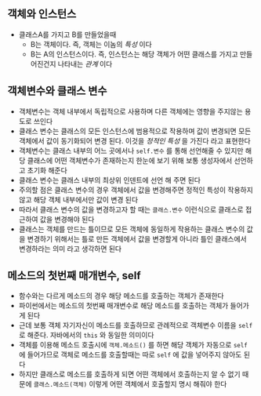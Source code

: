 ## 객체와 인스턴스

- 클래스A를 가지고 B를 만들었을때
	- B는 객체이다. 즉, 객체는 이놈의 *특성* 이다
	- B는 A의 인스턴스이다. 즉, 인스턴스는 해당 객체가 어떤 클래스를 가지고 만들어진건지 나타내는 *관계* 이다

## 객체변수와 클래스 변수

- 객체변수는 객체 내부에서 독립적으로 사용하며 다른 객체에는 영향을 주지않는 용도로 쓰인다
- 클래스 변수는 클래스의 모든 인스턴스에 범용적으로 작용하며 값이 변경되면 모든 객체에서 값이 동기화되어 변경 된다. 이것을 *정적인 특성* 을 가진다 라고 표현한다
- 객체변수는 클래스 내부의 어느 곳에서나 `self.변수` 를 통해 선언해줄 수 있지만 해당 클래스에 어떤 객체변수가 존재하는지 한눈에 보기 위해 보통 생성자에서 선언하고 초기화 해준다
- 클래스 변수는 클래스 내부의 최상위 인덴트에 선언 해 주면 된다
- 주의할 점은 클래스 변수의 경우 객체에서 값을 변경해주면 정적인 특성이 작용하지 않고 해당 객체 내부에서만 값이 변경 된다
- 따라서 클래스 변수의 값을 변경하고자 할 때는 `클래스.변수` 이런식으로 클래스로 접근하여 값을 변경해야 된다
- 클래스는 객체를 만드는 틀이므로 모든 객체에 동일하게 작용하는 클래스 변수의 값을 변경하기 위해서는 틀로 만든 객체에서 값을 변경할게 아니라 틀인 클래스에서 변경하라는 의미 라고 생각하면 된다

## 메소드의 첫번째 매개변수, self

- 함수와는 다르게 메소드의 경우 해당 메소드를 호출하는 객체가 존재한다
- 파이썬에서는 메소드의 첫번째 매개변수로 해당 메소드를 호출하는 객체가 들어가게 된다
- 근데 보통 객체 자기자신이 메소드를 호출하므로 관례적으로 객체변수 이름을 `self` 로 해준다. 자바에서의 `this` 와 동일한 의미이다
- 객체를 이용해 메소드 호출시에 `객체.메소드()` 를 하면 해당 객체가 자동으로 `self` 에 들어가므로 객체로 메소드를 호출할때는 따로 `self` 에 값을 넣어주지 않아도 된다
- 하지만 클래스로 메소드를 호출하게 되면 어떤 객체에서 호출하는지 알 수 없기 때문에 `클래스.메소드(객체)` 이렇게 어떤 객체에서 호출할지 명시 해줘야 한다